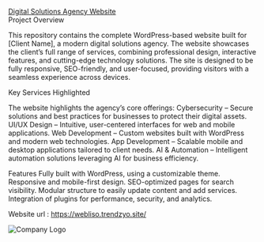 <a href="https://webliso.trendzyo.site/">Digital Solutions Agency Website </a>
<br>
Project Overview

This repository contains the complete WordPress-based website built for [Client Name], a modern digital solutions agency. The website showcases the client’s full range of services, combining professional design, interactive features, and cutting-edge technology solutions.
The site is designed to be fully responsive, SEO-friendly, and user-focused, providing visitors with a seamless experience across devices.

Key Services Highlighted

The website highlights the agency’s core offerings:
Cybersecurity – Secure solutions and best practices for businesses to protect their digital assets.
UI/UX Design – Intuitive, user-centered interfaces for web and mobile applications.
Web Development – Custom websites built with WordPress and modern web technologies.
App Development – Scalable mobile and desktop applications tailored to client needs.
AI & Automation – Intelligent automation solutions leveraging AI for business efficiency.

Features
Fully built with WordPress, using a customizable theme.
Responsive and mobile-first design.
SEO-optimized pages for search visibility.
Modular structure to easily update content and add services.
Integration of plugins for performance, security, and analytics.

Website url : https://webliso.trendzyo.site/

<img src="website.png" alt="Company Logo">
